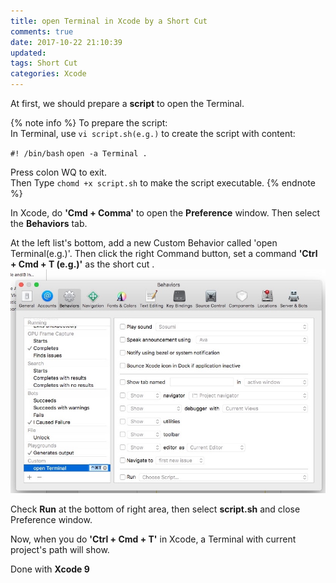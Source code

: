 ```yaml
---
title: open Terminal in Xcode by a Short Cut
comments: true
date: 2017-10-22 21:10:39
updated:
tags: Short Cut
categories: Xcode
---
```


At first, we should prepare a **script** to open the Terminal.

{% note info %}
To prepare the script:  
In Terminal, use `vi script.sh(e.g.)` to create the script with content:  

`#! /bin/bash`
`open -a Terminal .`

Press colon WQ to exit.  
Then Type `chomd +x script.sh` to make the script executable.
{% endnote %}
<!-- more -->
In Xcode, do **'Cmd + Comma'** to open the **Preference** window. Then select the **Behaviors** tab.  

At the left list's bottom, add a new Custom Behavior called 'open Terminal(e.g.)'. Then click the right Command button, set a command **'Ctrl + Cmd + T (e.g.)'** as the short cut .  
![](https://github.com/namazu923/namazu923.github.io/blob/hexo/source/images/open-Terminal-in-Xcode-by-a-Short-Cut/CustomBehavior.jpeg?raw=true)

Check **Run** at the bottom of right area, then select **script.sh** and close Preference window.

Now, when you do **'Ctrl + Cmd + T'** in Xcode, a Terminal with current project's path will show.


Done with **Xcode 9**

